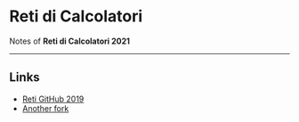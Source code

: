 # Reti di Calcolatori

Notes of **Reti di Calcolatori 2021**

____
## Links
* <a href="https://github.com/nicomazz/ComputerNetworks-unipd2018">Reti GitHub 2019</a>
* <a href="https://github.com/tommaso-green/Computer_Networks">Another fork</a>

